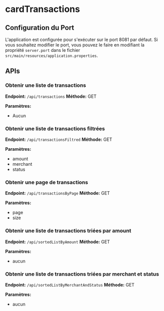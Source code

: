 # cardTransactions
 
## Configuration du Port

L'application est configurée pour s'exécuter sur le port 8081 par défaut. Si vous souhaitez modifier le port, vous pouvez le faire en modifiant la propriété `server.port` dans le fichier `src/main/resources/application.properties`.


## APIs

### Obtenir une liste de transactions

**Endpoint:** `/api/transactions`
**Méthode:** GET

**Paramètres:**
- Aucun


### Obtenir une liste de transactions filtrées

**Endpoint:** `/api/transactionsFiltred`
**Méthode:** GET

**Paramètres:**
- amount
- merchant
- status


### Obtenir une page de transactions

**Endpoint:** `/api/transactionsByPage`
**Méthode:** GET

**Paramètres:**
- page
- size


### Obtenir une liste de transactions triées par amount

**Endpoint:** `/api/sortedListByAmount`
**Méthode:** GET

**Paramètres:**
- aucun

### Obtenir une liste de transactions triées par merchant et status

**Endpoint:** `/api/sortedListByMerchantAndStatus`
**Méthode:** GET

**Paramètres:**
- aucun
